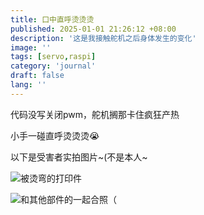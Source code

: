 ```yaml
---
title: 口中直呼烫烫烫
published: 2025-01-01 21:26:12 +08:00
description: '这是我接触舵机之后身体发生的变化'
image: ''
tags: [servo,raspi]
category: 'journal'
draft: false 
lang: ''
---
```

代码没写关闭pwm，舵机搁那卡住疯狂产热

小手一碰直呼烫烫烫😭

以下是受害者实拍图片~(不是本人~

![被烫弯的打印件](https://s2.loli.net/2025/01/01/4nMIUhtZB1DuVb3.jpg)

![和其他部件的一起合照（](https://s2.loli.net/2025/01/01/WwG5z2fs3x4L6eQ.jpg)

